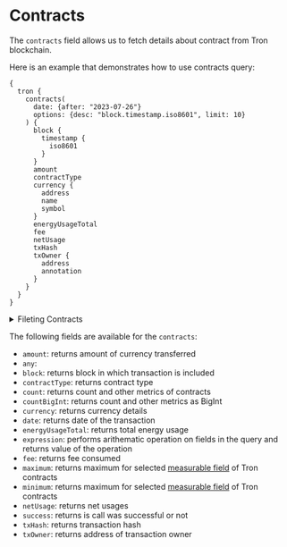 # Contracts

The `contracts` field allows us to fetch details about contract from Tron blockchain.

Here is an example that demonstrates how to use contracts query:

```
{
  tron {
    contracts(
      date: {after: "2023-07-26"}
      options: {desc: "block.timestamp.iso8601", limit: 10}
    ) {
      block {
        timestamp {
          iso8601
        }
      }
      amount
      contractType
      currency {
        address
        name
        symbol
      }
      energyUsageTotal
      fee
      netUsage
      txHash
      txOwner {
        address
        annotation
      }
    }
  }
}
```

<details>
<summary>Fileting Contracts</summary>

Contracts can be filtered using the following arguments:

-   `any`:
-   `contracType`: filter by contract type
-   `currency`: filter by currency of transfer
-   `date`: filter by date of transfer
-   `height`: filter by block height
-   `options`: filter returned data by ordering, limiting, and constraining it.
-   `success`: filter by success of a call
-   `time`: filter by time of transaction
-   `txHash`: filter by transaction hash
-   `txOwner`: filter by address of transaction owner

</details>

The following fields are available for the `contracts`:

-   `amount`: returns amount of currency transferred
-   `any`:
-   `block`: returns block in which transaction is included
-   `contractType`: returns contract type
-   `count`: returns count and other metrics of contracts
-   `countBigInt`: returns count and other metrics as BigInt
-   `currency`: returns currency details 
-   `date`: returns date of the transaction
-   `energyUsageTotal`: returns total energy usage
-   `expression`: performs arithematic operation on fields in the query and returns value of the operation
-   `fee`: returns fee consumed 
-   `maximum`: returns maximum for selected [measurable field](/v1/docs/graphql-reference/enums/tron-contracts-measureable) of Tron contracts
-   `minimum`: returns maximum for selected [measurable field](/v1/docs/graphql-reference/enums/tron-contracts-measureable) of Tron contracts
-   `netUsage`: returns net usages
-   `success`: returns is call was successful or not
-   `txHash`: returns transaction hash
-   `txOwner`: returns address of transaction owner
